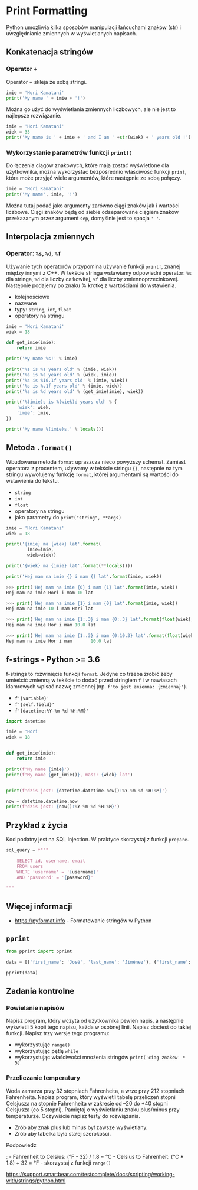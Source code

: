 # Print Formatting

Python umożliwia kilka sposobów manipulacji łańcuchami znaków (str) i uwzględnianie zmiennych w wyświetlanych napisach.

## Konkatenacja stringów

### Operator `+`

Operator + skleja ze sobą stringi.

``` python
imie = 'Hori Kamatani'
print('My name ' + imie + '!')
```

Można go użyć do wyświetlania zmiennych liczbowych, ale nie jest to najlepsze rozwiązanie.

``` python
imie = 'Hori Kamatani'
wiek = 35
print('My name is ' + imie + ' and I am ' +str(wiek) + ' years old !')
```

### Wykorzystanie parametrów funkcji `print()`

Do łączenia ciągów znakowych, które mają zostać wyświetlone dla użytkownika, można wykorzystać bezpośrednio właściwość funkcji `print`, która może przyjąć wiele argumentów, które następnie ze sobą połączy.

``` python
imie = 'Hori Kamatani'
print('My name', imie, '!')
```

Można tutaj podać jako argumenty zarówno ciągi znaków jak i wartości liczbowe. Ciągi znaków będą od siebie odseparowane ciągiem znaków przekazanym przez argument `sep`, domyślnie jest to spacja `' '`.

## Interpolacja zmiennych

### Operator: `%s`, `%d`, `%f`

Używanie tych operatorów przypomina używanie funkcji `printf`, znanej między innymi z C++. W tekście stringa wstawiamy odpowiedni operator: `%s` dla stringa, `%d` dla liczby całkowitej, `%f` dla liczby zmiennoprzecinkowej. Następnie podajemy po znaku % krotkę z wartościami do wstawienia.

-   kolejnościowe
-   nazwane
-   typy: `string`, `int`, `float`
-   operatory na stringu

``` python
imie = 'Hori Kamatani'
wiek = 18

def get_imie(imie):
    return imie

print('My name %s!' % imie)

print("%s is %s years old" % (imie, wiek))
print('%s is %s years old' % (wiek, imie))
print('%s is %10.1f years old' % (imie, wiek))
print('%s is %.1f years old' % (imie, wiek))
print('%s is %d years old' % (get_imie(imie), wiek))

print('%(imie)s is %(wiek)d years old' % {
    'wiek': wiek,
    'imie': imie,
})

print('My name %(imie)s.' % locals())
```

## Metoda `.format()`

Wbudowana metoda `format` upraszcza nieco powyższy schemat. Zamiast operatora z procentem, używamy w tekście stringu `{}`, następnie na tym stringu wywołujemy funkcję `format`, której argumentami są wartości do wstawienia do tekstu.

-   `string`
-   `int`
-   `float`
-   operatory na stringu
-   jako parametry do `print("string", **args)`

``` python
imie = 'Hori Kamatani'
wiek = 18

print('{imie} ma {wiek} lat'.format(
        imie=imie,
        wiek=wiek))

print('{wiek} ma {imie} lat'.format(**locals()))

print('Hej mam na imie {} i mam {} lat'.format(imie, wiek))

>>> print('Hej mam na imie {0} i mam {1} lat'.format(imie, wiek))
Hej mam na imie Hori i mam 10 lat

>>> print('Hej mam na imie {1} i mam {0} lat'.format(imie, wiek))
Hej mam na imie 10 i mam Hori lat

>>> print('Hej mam na imie {1:.3} i mam {0:.3} lat'.format(float(wiek), imie))
Hej mam na imie Hor i mam 10.0 lat

>>> print('Hej mam na imie {1:.3} i mam {0:10.3} lat'.format(float(wiek), imie))
Hej mam na imie Hor i mam       10.0 lat
```

## f-strings - Python &gt;= 3.6

f-strings to rozwinięcie funkcji `format`. Jedyne co trzeba zrobić żeby umieścić zmienną w tekście to dodać przed stringiem `f` i w nawiasach klamrowych wpisać nazwę zmiennej (np. `f'to jest zmienna: {zmienna}'`).

-   `f'{variable}'`
-   `f'{self.field}'`
-   `f'{datetime:%Y-%m-%d %H:%M}'`

``` python
import datetime

imie = 'Hori'
wiek = 18


def get_imie(imie):
    return imie

print(f'My name {imie}')
print(f'My name {get_imie()}, masz: {wiek} lat')


print(f'dzis jest: {datetime.datetime.now():%Y-%m-%d %H:%M}')

now = datetime.datetime.now
print(f'dzis jest: {now():%Y-%m-%d %H:%M}')
```

## Przykład z życia

Kod podatny jest na SQL Injection. W praktyce skorzystaj z funkcji `prepare`.

``` python
sql_query = f"""

    SELECT id, username, email
    FROM users
    WHERE 'username' = '{username}'
    AND 'password' = '{password}'

"""
```

## Więcej informacji

-   <https://pyformat.info> - Formatowanie stringów w Python

## `pprint`

``` python
from pprint import pprint

data = [{'first_name': 'José', 'last_name': 'Jiménez'}, {'first_name': 'Max', 'last_name': 'Peck'}, {'first_name': 'Ivan', 'last_name': 'Ivanovic'}]

pprint(data)
```

## Zadania kontrolne

### Powielanie napisów

Napisz program, który wczyta od użytkownika pewien napis, a następnie wyświetli 5 kopii tego napisu, każda w osobnej linii. Napisz doctest do takiej funkcji. Napisz trzy wersje tego programu:

-   wykorzystując `range()`
-   wykorzystując pętlę `while`
-   wykorzystując właściwości mnożenia stringów `print('ciag znakow' * 5)`

### Przeliczanie temperatury

Woda zamarza przy 32 stopniach Fahrenheita, a wrze przy 212 stopniach Fahrenheita. Napisz program, który wyświetli tabelę przeliczeń stopni Celsjusza na stopnie Fahrenheita w zakresie od –20 do +40 stopni Celsjusza (co 5 stopni). Pamiętaj o wyświetlaniu znaku plus/minus przy temperaturze. Oczywiście napisz testy do rozwiązania.

-   Zrób aby znak plus lub minus był zawsze wyświetlany.
-   Zrób aby tabelka była stałej szerokości.

Podpowiedź

:   -   Fahrenheit to Celsius: (°F - 32) / 1.8 = °C
    -   Celsius to Fahrenheit: (°C \* 1.8) + 32 = °F
    -   skorzystaj z funkcji `range()`

https://support.smartbear.com/testcomplete/docs/scripting/working-with/strings/python.html
